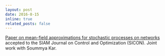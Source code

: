 ```yaml
---
layout: post
date: 2016-8-15
inline: true
related_posts: false
---
```


[Paper on mean-field approximations for stochastic processes on networks](https://arxiv.org/abs/2101.09644) accepted to the SIAM Journal on Control and Optimization (SICON). Joint work with Soummya Kar.
